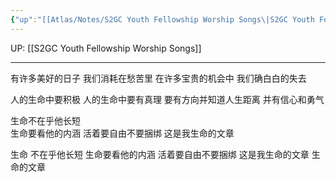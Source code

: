 ```yaml
---
{"up":"[[Atlas/Notes/S2GC Youth Fellowship Worship Songs\|S2GC Youth Fellowship Worship Songs]]","dg-publish":true,"permalink":"/atlas/notes/yf-hymn-song-137/","dgPassFrontmatter":true}
---
```


UP: [[S2GC Youth Fellowship Worship Songs]]

---


有许多美好的日子
我们消耗在愁苦里
在许多宝贵的机会中
我们确白白的失去

人的生命中要积极
人的生命中要有真理
要有方向并知道人生距离
并有信心和勇气

生命不在乎他长短  
生命要看他的内涵
活着要自由不要捆绑 
这是我生命的文章

生命 不在乎他长短
生命要看他的内涵
活着要自由不要捆绑
这是我生命的文章
生命的文章